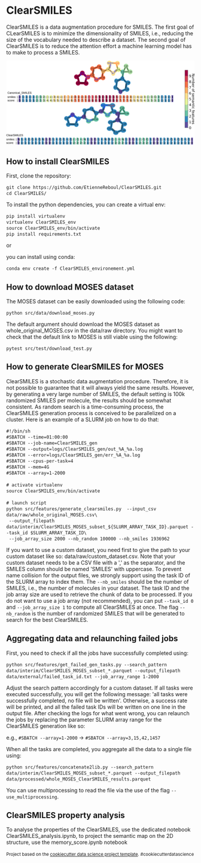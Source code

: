 <h1>ClearSMILES</h1>

<p>ClearSMILES is a data augmentation procedure for SMILES. The first goal of CLearSMILES is to minimize the dimensionality of SMILES, i.e., reducing the size of the vocabulary needed to describe a dataset. The second goal of ClearSMILES is to reduce the attention effort a machine learning model has to make to process a SMILES.</p>

<p align="center">
    <img src="images/graphical_abstract.svg" alt="Graphical Abstract">
</p>

<h2>How to install ClearSMILES</h2>

<p>First, clone the repository:</p>

<pre><code>git clone https://github.com/EtienneReboul/ClearSMILES.git
cd ClearSMILES/
</code></pre>

<p>To install the python dependencies, you can create a virtual env:</p>

<pre><code>pip install virtualenv
virtualenv ClearSMILES_env
source ClearSMILES_env/bin/activate
pip install requirements.txt
</code></pre>

<p>or</p>

<p>you can install using conda:</p>

<pre><code>conda env create -f ClearSMILES_environement.yml
</code></pre>

<h2>How to download MOSES dataset</h2>

<p>The MOSES dataset can be easily downloaded using the following code:</p>

<pre><code>python src/data/download_moses.py
</code></pre>

<p>The default argument should download the MOSES dataset as whole_original_MOSES.csv in the data/raw directory. You might want to check that the default link to MOSES is still viable using the following:</p>

<pre><code>pytest src/test/download_test.py
</code></pre>

<h2>How to generate ClearSMILES for MOSES</h2>

<p>ClearSMILES is a stochastic data augmentation procedure. Therefore, it is not possible to guarantee that it will always yield the same results. However, by generating a very large number of SMILES, the default setting is 100k randomized SMILES per molecule, the results should be somewhat consistent. As random search is a time-consuming process, the ClearSMILES generation process is conceived to be parallelized on a cluster. Here is an example of a SLURM job on how to do that:</p>

<pre><code>#!/bin/sh
#SBATCH --time=01:00:00
#SBATCH --job-name=ClearSMILES_gen
#SBATCH --output=logs/ClearSMILES_gen/out_%A_%a.log
#SBATCH --error=logs/ClearSMILES_gen/err_%A_%a.log
#SBATCH --cpus-per-task=4
#SBATCH --mem=4G
#SBATCH --array=1-2000

# activate virtualenv
source ClearSMILES_env/bin/activate

# launch script
python src/features/generate_clearsmiles.py  --input_csv data/raw/whole_original_MOSES.csv\
 --output_filepath  data/interim/ClearSMILES_MOSES_subset_${SLURM_ARRAY_TASK_ID}.parquet --task_id $SLURM_ARRAY_TASK_ID\
 --job_array_size 2000 --nb_random 100000 --nb_smiles 1936962
</code></pre>

<p>If you want to use a custom dataset, you need first to give the path to your custom dataset like so: data/raw/custom_dataset.csv. Note that your custom dataset needs to be a CSV file with a ',' as the separator, and the SMILES column should be named 'SMILES' with uppercase. To prevent name collision for the output files, we strongly support using the task ID of the SLURM array to index them. The <code>--nb_smiles</code> should be the number of SMILES, i.e., the number of molecules in your dataset. The task ID and the job array size are used to retrieve the chunk of data to be processed. If you do not want to use a job array (not recommended), you can put <code>--task_id 0</code> and <code>--job_array_size 1</code> to compute all ClearSMILES at once. The flag <code>--nb_random</code> is the number of randomized SMILES that will be generated to search for the best ClearSMILES.</p>

<h2>Aggregating data and relaunching failed jobs</h2>

<p>First, you need to check if all the jobs have successfully completed using:</p>

<pre><code>python src/features/get_failed_gen_tasks.py --search_pattern data/interim/ClearSMILES_MOSES_subset_*.parquet --output_filepath data/external/failed_task_id.txt --job_array_range 1-2000
</code></pre>

<p>Adjust the search pattern accordingly for a custom dataset. If all tasks were executed successfully, you will get the following message: 'all tasks were successfully completed, no file will be written'. Otherwise, a success rate will be printed, and all the failed task IDs will be written on one line in the output file. After checking the logs for what went wrong, you can relaunch the jobs by replacing the parameter SLURM array range for the ClearSMILES generation like so:</p>

<p>e.g., <code>#SBATCH --array=1-2000</code> -&gt; <code>#SBATCH --array=3,15,42,1457</code></p>

<p>When all the tasks are completed, you aggregate all the data to a single file using:</p>

<pre><code>python src/features/concatenate2lib.py --search_pattern data/interim/ClearSMILES_MOSES_subset_*.parquet --output_filepath data/processed/whole_MOSES_ClearSMILES_results.parquet
</code></pre>

<p>You can use multiprocessing to read the file via the use of the flag <code>--use_multiprocessing</code>.</p>

<h2>ClearSMILES property analysis</h2>

<p>To analyse the properties of the ClearSMILES, use the dedicated notebook ClearSMILES_analysis.ipynb, to project the semantic map on the 2D structure, use the memory_score.ipynb notebook</p>

<p><small>Project based on the <a target="_blank" href="https://drivendata.github.io/cookiecutter-data-science/">cookiecutter data science project template</a>. #cookiecutterdatascience</small></p>

